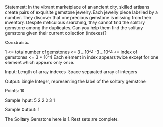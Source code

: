 Statement:
In the vibrant marketplace of an ancient city, skilled artisans create pairs of exquisite gemstone jewelry. Each jewelry piece labelled by a number. They discover that one precious gemstone is missing from their inventory. Despite meticulous searching, they cannot find the solitary gemstone among the duplicates. Can you help them find the solitary gemstone given their current collection (indexes)?

Constraints:

1 <= total number of gemstones <= 3 _ 10^4
-3 _ 10^4 <= index of gemstones <= 3 \* 10^4
Each element in index appears twice except for one element which appears only once.

Input:
Length of array indexes 
Space separated array of integers

Output:
Single Integer, representing the label of the solitary gemstone

Points:
10

Sample Input:
5
2 2 3 3 1

Sample Output:
1

The Solitary Gemstone here is 1. Rest sets are complete.